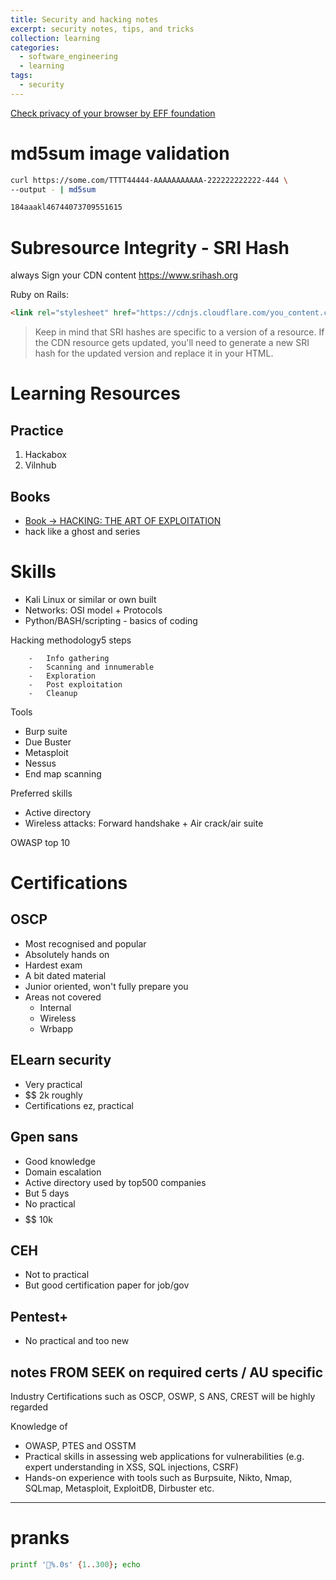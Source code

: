 ```yaml
---
title: Security and hacking notes
excerpt: security notes, tips, and tricks
collection: learning
categories:
  - software_engineering
  - learning
tags:
  - security
---
```

[Check privacy of your browser by EFF foundation](https://coveryourtracks.eff.org/)

# md5sum image validation

```zsh
curl https://some.com/TTTT44444-AAAAAAAAAAA-222222222222-444 \
--output - | md5sum 

184aaakl46744073709551615
```

# Subresource Integrity - SRI Hash

always Sign your CDN content
https://www.srihash.org

Ruby on Rails:
```html
<link rel="stylesheet" href="https://cdnjs.cloudflare.com/you_content.cdn" integrity="your-sri-hash-here" crossorigin="anonymous">
```
> Keep in mind that SRI hashes are specific to a version of a resource. If the CDN resource gets updated, you'll need to generate a new SRI hash for the updated version and replace it in your HTML.

# Learning Resources

## Practice

1.  Hackabox
1.  Vilnhub

## Books

- [Book -> HACKING: THE ART OF EXPLOITATION](https://repo.zenk-security.com/Magazine%20E-book/Hacking-%20The%20Art%20of%20Exploitation%20(2nd%20ed.%202008)%20-%20Erickson.pdf)
- hack like a ghost and series

# Skills

-   Kali Linux or similar or own built
-   Networks: OSI model + Protocols
-   Python/BASH/scripting - basics of coding

Hacking methodology5 steps

		-   Info gathering
		-   Scanning and innumerable
		-   Exploration
		-   Post exploitation
		-   Cleanup

Tools
-   Burp suite
-   Due Buster
-   Metasploit
-   Nessus
-   End map scanning

Preferred skills

-   Active directory
-   Wireless attacks: Forward handshake + Air crack/air suite

OWASP top 10

# Certifications

## OSCP
- Most recognised and popular
- Absolutely hands on
- Hardest exam
- A bit dated material
- Junior oriented, won't fully prepare you
- Areas not covered
	- Internal
	- Wireless
	- Wrbapp

## ELearn security
-   Very practical
-   $$ 2k roughly
-   Certifications ez, practical

## Gpen sans

- Good knowledge
- Domain escalation
- Active directory used by top500 companies
- But 5 days
- No practical
- $$$$$$ 10k

## CEH
-   Not to practical
-   But good certification paper for job/gov

## Pentest+
-   No practical and too new

## notes FROM SEEK on required certs / AU specific

Industry Certifications such as OSCP, OSWP, S ANS, CREST will be highly regarded

Knowledge of
-   OWASP, PTES and OSSTM
-   Practical skills in assessing web applications for vulnerabilities (e.g. expert understanding in XSS, SQL injections, CSRF)
-   Hands-on experience with tools such as Burpsuite, Nikto, Nmap, SQLmap, Metasploit, ExploitDB, Dirbuster etc.

---

# pranks

```sh
printf '🍅%.0s' {1..300}; echo
```